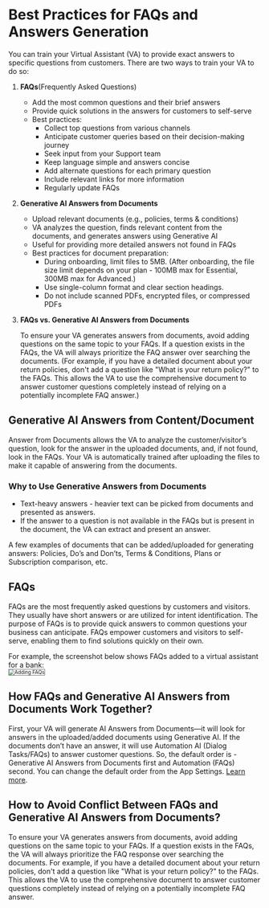 
# Best Practices for FAQs and Answers Generation

You can train your Virtual Assistant (VA) to provide exact answers to specific questions from customers. There are two ways to train your VA to do so:

1. **FAQs**(Frequently Asked Questions)
    * Add the most common questions and their brief answers
    * Provide quick solutions in the answers for customers to self-serve
    * Best practices:
        * Collect top questions from various channels
        * Anticipate customer queries based on their decision-making journey
        * Seek input from your Support team
        * Keep language simple and answers concise
        * Add alternate questions for each primary question
        * Include relevant links for more information
        * Regularly update FAQs

2. **Generative AI Answers from Documents**
    * Upload relevant documents (e.g., policies, terms & conditions)
    * VA analyzes the question, finds relevant content from the documents, and generates answers using Generative AI
    * Useful for providing more detailed answers not found in FAQs
    * Best practices for document preparation:
        * During onboarding, limit files to 5MB. (After onboarding, the file size limit depends on your plan - 100MB max for Essential, 300MB max for Advanced.)
        * Use single-column format and clear section headings.
        * Do not include scanned PDFs, encrypted files, or compressed PDFs

3. **FAQs vs. Generative AI Answers from Documents**  
    
    To ensure your VA generates answers from documents, avoid adding questions on the same topic to your FAQs. If a question exists in the FAQs, the VA will always prioritize the FAQ answer over searching the documents.
    (For example, if you have a detailed document about your return policies, don't add a question like "What is your return policy?" to the FAQs. This allows the VA to use the comprehensive document to answer customer questions completely instead of relying on a potentially incomplete FAQ answer.) 

## Generative AI Answers from Content/Document

Answer from Documents allows the VA to analyze the customer/visitor’s question, look for the answer in the uploaded documents, and, if not found, look in the FAQs. Your VA is automatically trained after uploading the files to make it capable of answering from the documents.

### Why to Use Generative Answers from Documents

* Text-heavy answers - heavier text can be picked from documents and presented as answers.
* If the answer to a question is not available in the FAQs but is present in the document, the VA can extract and present an answer.

A few examples of documents that can be added/uploaded for generating answers: Policies, Do’s and Don’ts, Terms & Conditions, Plans or Subscription comparison, etc.

## FAQs

FAQs are the most frequently asked questions by customers and visitors. They usually have short answers or are utilized for intent identification. The purpose of FAQs is to provide quick answers to common questions your business can anticipate. FAQs empower customers and visitors to self-serve, enabling them to find solutions quickly on their own.

For example, the screenshot below shows FAQs added to a virtual assistant for a bank:  
<img src="../images/setup-guide-faq.png" alt="Adding FAQs" title="Adding FAQs" style="border: 1px solid gray; zoom:70%;">


## How FAQs and Generative AI Answers from Documents Work Together?

First, your VA will generate AI Answers from Documents—it will look for answers in the uploaded/added documents using Generative AI. If the documents don’t have an answer, it will use Automation AI (Dialog Tasks/FAQs) to answer customer questions. So, the default order is - Generative AI Answers from Documents first and Automation (FAQs) second. You can change the default order from the App Settings. [Learn more](../searchai/setup-search-ai/#virtual-assistant-fallback-configuration).

## How to Avoid Conflict Between FAQs and Generative AI Answers from Documents?

To ensure your VA generates answers from documents, avoid adding questions on the same topic to your FAQs. If a question exists in the FAQs, the VA will always prioritize the FAQ response over searching the documents.
For example, if you have a detailed document about your return policies, don't add a question like "What is your return policy?" to the FAQs. This allows the VA to use the comprehensive document to answer customer questions completely instead of relying on a potentially incomplete FAQ answer. 

